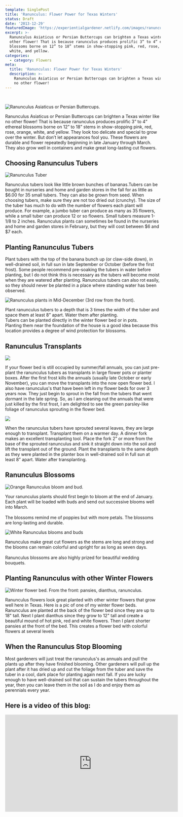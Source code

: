 ```yaml
---
template: SinglePost
title: 'Ranunculus: Flower Power for Texas Winters'
status: Draft
date: '2013-12-29'
featuredImage: 'https://experientialgardener.netlify.com/images/ranunculus-mass.jpg'
excerpt: >-
  Ranunculus Asiaticus or Persian Buttercups can brighten a Texas winter like no
  other flower! That is because ranunculus produces prolific 3” to 4” ethereal
  blossoms borne on 12” to 18” stems in show-stopping pink, red, rose, orange,
  white, and yellow.
categories:
  - category: Flowers
meta:
  title: 'Ranunculus: Flower Power for Texas Winters'
  description: >-
    Ranunculus Asiaticus or Persian Buttercups can brighten a Texas winter like
    no other flower!
---
```


<br>

![Ranunculus Asiaticus or Persian Buttercups.](https://experientialgardener.netlify.com/images/ranunculus-mass.jpg "Ranunculus Asiaticus or Persian Buttercups.")

Ranunculus Asiaticus or Persian Buttercups can brighten a Texas winter like no other flower! That is because ranunculus produces prolific 3” to 4” ethereal blossoms borne on 12” to 18” stems in show-stopping pink, red, rose, orange, white, and yellow. They look too delicate and special to grow over the winter. But don’t let appearances fool you. These flowers are durable and flower repeatedly beginning in late January through March. They also grow well in containers and make great long-lasting cut flowers.

## Choosing Ranunculus Tubers

![Ranunculus Tuber](https://experientialgardener.netlify.com/images/ran-tuber.jpg "Ranunculus Tuber")

Ranunculus tubers look like little brown bunches of bananas.Tubers can be bought in nurseries and home and garden stores in the fall for as little as $6.00 for 35 small tubers. They can also be grown from seed. When choosing tubers, make sure they are not too dried out (crunchy). The size of the tuber has much to do with the number of flowers each plant will produce. For example, a jumbo tuber can produce as many as 35 flowers, while a small tuber can produce 12 or so flowers. Small tubers measure 1-1/8 to 2 inches. Ranunculus plants can sometimes be found in the nurseries and home and garden stores in February, but they will cost between $6 and $7 each.

## Planting Ranunculus Tubers

Plant tubers with the top of the banana bunch up (or claw-side down), in well-drained soil, in full sun in late September or October (before the first frost). Some people recommend pre-soaking the tubers in water before planting, but I do not think this is necessary as the tubers will become moist when they are watered after planting. Ranunculus tubers can also rot easily, so they should never be planted in a place where standing water has been observed.

![Ranunculus plants in Mid-December (3rd row from the front).](https://experientialgardener.netlify.com/images/ranunculus-foliage.jpg "Ranunculus plants in Mid-December (3rd row from the front).")

Plant ranunculus tubers to a depth that is 3 times the width of the tuber and space them at least 8” apart. Water them after planting.\
Tubers can be planted directly in the winter flower bed or in pots.\
Planting them near the foundation of the house is a good idea because this location provides a degree of wind protection for blossoms.

## **Ranunculus Transplants**

![](https://experientialgardener.netlify.com/images/ranunculus-transplanting.jpg)

If your flower bed is still occupied by summer/fall annuals, you can just pre-plant the ranunculus tubers as transplants in large flower pots or planter boxes. After the first frost kills the annuals (usually late October or early November), you can move the transplants into the now open flower bed. I also have ranunculus's that have been left in my flower beds for over 3 years now. They just begin to sprout in the fall from the tubers that went dormant in the late spring. So, as I am cleaning out the annuals that were just killed by the first frost, I am delighted to see the green parsley-like foliage of ranunculus sprouting in the flower bed.

![](https://experientialgardener.netlify.com/images/ranunculus-transplanting-2.jpg)

When the ranunculus tubers have sprouted several leaves, they are large enough to transplant. Transplant them on a warmer day. A dinner fork makes an excellent transplanting tool. Place the fork 2” or more from the base of the sprouted ranunculus and sink it straight down into the soil and lift the transplant out of the ground. Plant the transplants to the same depth as they were planted in the planter box in well-drained soil in full sun at least 8” apart. Water after transplanting.

## Ranunculus Blossoms

![Orange Ranunculus bloom and bud.](https://experientialgardener.netlify.com/images/ranunculus-orange.jpg "Orange Ranunculus bloom and bud.")

Your ranunculus plants should first begin to bloom at the end of January. Each plant will be loaded with buds and send out successive blooms well into March. <br><br> The blossoms remind me of poppies but with more petals. The blossoms are long-lasting and durable.

![White Ranunculus blooms and buds](https://experientialgardener.netlify.com/images/white-ranunculus.jpg "White Ranunculus blooms and buds")

Ranunculus make great cut flowers as the stems are long and strong and the blooms can remain colorful and upright for as long as seven days. <br><br> Ranunculus blossoms are also highly prized for beautiful wedding bouquets.

## Planting Ranunculus with other Winter Flowers

![Winter flower bed. From the front: pansies, dianthus, ranunculus.](https://experientialgardener.netlify.com/images/ranunculus-dianthus-pansy-bed-smaller.jpg "Winter flower bed. From the front: pansies, dianthus, ranunculus.")


Ranunculus flowers look great planted with other winter flowers that grow well here in Texas. Here is a pic of one of my winter flower beds. Ranunculus are planted at the back of the flower bed since they are up to 18" tall. Next I plant dianthus since they grow to 12" tall and create a beautiful mound of hot pink, red and white flowers. Then I plant shorter pansies at the front of the bed. This creates a flower bed with colorful flowers at several levels

## When the Ranunculus Stop Blooming

Most gardeners will just treat the ranunculus's as annuals and pull the plants up after they have finished blooming. Other gardeners will pull up the plant after it has dried up and cut the foliage from the tuber and save the tuber in a cool, dark place for planting again next fall. If you are lucky enough to have well-drained soil that can sustain the tubers throughout the year, then you can leave them in the soil as I do and enjoy them as perennials every year.

## Here is a video of this blog:

<iframe width="560" height="315" src="https://www.youtube.com/embed/QFtewxrEOOI" frameborder="0" allow="accelerometer; autoplay; encrypted-media; gyroscope; picture-in-picture" allowfullscreen></iframe>

